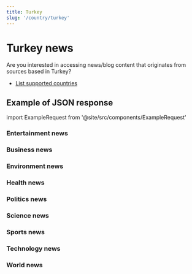 ```yaml
---
title: Turkey
slug: '/country/turkey'
---
```


# Turkey news

Are you interested in accessing news/blog content that originates from sources based in Turkey?

- [List supported countries](/get-articles/countries)

## Example of JSON response

import ExampleRequest from '@site/src/components/ExampleRequest'

### Entertainment news
<ExampleRequest url="https://api.apitube.io/v1/news/articles-demo?limit=2&category=news/Arts_and_Entertainment&country=tr"></ExampleRequest>

### Business news
<ExampleRequest url="https://api.apitube.io/v1/news/articles-demo?limit=2&category=news/Business&country=tr"></ExampleRequest>

### Environment news
<ExampleRequest url="https://api.apitube.io/v1/news/articles-demo?limit=2&category=news/Environment&country=tr"></ExampleRequest>

### Health news
<ExampleRequest url="https://api.apitube.io/v1/news/articles-demo?limit=2&category=news/Health&country=tr"></ExampleRequest>

### Politics news
<ExampleRequest url="https://api.apitube.io/v1/news/articles-demo?limit=2&category=news/Politics&country=tr"></ExampleRequest>

### Science news
<ExampleRequest url="https://api.apitube.io/v1/news/articles-demo?limit=2&category=news/Science&country=tr"></ExampleRequest>

### Sports news
<ExampleRequest url="https://api.apitube.io/v1/news/articles-demo?limit=2&category=news/Sports&country=tr"></ExampleRequest>

### Technology news
<ExampleRequest url="https://api.apitube.io/v1/news/articles-demo?limit=2&category=news/Technology&country=tr"></ExampleRequest>

### World news
<ExampleRequest url="https://api.apitube.io/v1/news/articles-demo?limit=2&category=news/World&country=tr"></ExampleRequest>

